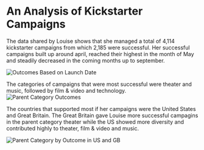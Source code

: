 # An Analysis of Kickstarter Campaigns

The data shared by Louise shows that she managed a total of 4,114 kickstarter campaigns from which 2,185 were successful.
Her successful campaigns built up around april, reached their highest in the month of May and steadily decreased in the coming months up to september. 

![Outcomes Based on Launch Date](https://user-images.githubusercontent.com/78698456/108595176-67232f80-734c-11eb-9b52-4a1a54795a4e.png)

The categories of campaigns that were most successful were theater and music, followed by film & video and technology. 
![Parent Category Outcomes](https://user-images.githubusercontent.com/78698456/108595290-16600680-734d-11eb-8635-d6cbc60644b2.png)

The countries that supported most if her campaigns were the United States and Great Britain. The Great Britain gave Louise more successful campagins in the parent category theater while the US showed more diversity and contributed highly to theater, film & video and music.

![Parent Category by Outcome in US and GB](https://user-images.githubusercontent.com/78698456/108595318-3a234c80-734d-11eb-89ce-109a04708602.png)
